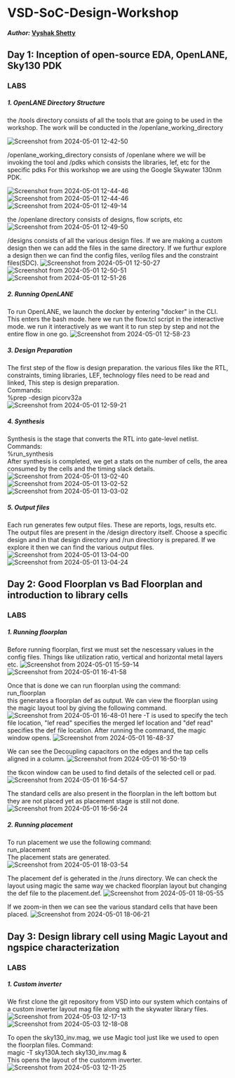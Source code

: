 # VSD-SoC-Design-Workshop

#### *_Author:_* <a href="https://www.linkedin.com/in/vyshak-shetty-a00b08212/">Vyshak Shetty</a>

## Day 1: Inception of open-source EDA, OpenLANE, Sky130 PDK
### LABS
##### 1. OpenLANE Directory Structure
   the /tools directory consists of all the tools that are going to be used in the workshop. The work will be conducted in the /openlane_working_directory
   
![Screenshot from 2024-05-01 12-42-50](https://github.com/vyshak-git/VSD-SoC-Design-Workshop/assets/84836428/b5b7f808-7de9-4ee4-847f-67952165ddc4)

/openlane_working_directory consists of /openlane where we will be invoking the tool and /pdks which consists the libraries, lef, etc for the specific pdks
For this workshop we are using the Google Skywater 130nm PDK.

![Screenshot from 2024-05-01 12-44-46](https://github.com/vyshak-git/VSD-SoC-Design-Workshop/assets/84836428/9f05968a-4cec-42b6-acee-785b900e086a)
![Screenshot from 2024-05-01 12-44-46](https://github.com/vyshak-git/VSD-SoC-Design-Workshop/assets/84836428/55ec8ec0-f7bf-46f6-9c02-df9d1d0022a2)
![Screenshot from 2024-05-01 12-49-14](https://github.com/vyshak-git/VSD-SoC-Design-Workshop/assets/84836428/3db66ec5-cdf7-405b-a4f7-b9a5de59f951)

the /openlane directory consists of designs, flow scripts, etc
![Screenshot from 2024-05-01 12-49-50](https://github.com/vyshak-git/VSD-SoC-Design-Workshop/assets/84836428/f4bf879d-6140-431d-a30e-435e569c8be8)

/designs consists of all the various design files. If we are making a custom design then we can add the files in the same directory. If we furthur explore a design then we can find the config files, verilog files and the constraint files(SDC).
![Screenshot from 2024-05-01 12-50-27](https://github.com/vyshak-git/VSD-SoC-Design-Workshop/assets/84836428/72487c16-9dec-47c6-93db-9b244e9a8961)
![Screenshot from 2024-05-01 12-50-51](https://github.com/vyshak-git/VSD-SoC-Design-Workshop/assets/84836428/7dfe92d1-7119-4e0b-9cec-7a720cae25f4)
![Screenshot from 2024-05-01 12-51-26](https://github.com/vyshak-git/VSD-SoC-Design-Workshop/assets/84836428/0b1bd9b5-2c43-4d58-bffb-27b447524ba8)

##### 2. Running OpenLANE
To run OpenLANE, we launch the docker by entering "docker" in the CLI. This enters the bash mode. here we run the flow.tcl script in the interactive mode. we run it interactively as we want it to run step by step and not the entire flow in one go. 
![Screenshot from 2024-05-01 12-58-23](https://github.com/vyshak-git/VSD-SoC-Design-Workshop/assets/84836428/f9f96eae-0081-4007-a496-09293c77f7f8)

##### 3. Design Preparation
The first step of the flow is design preparation. the various files like the RTL, constraints, timing libraries, LEF, technology files need to be read and linked, This step is design preparation. <br>
Commands:<br>
%prep -design picorv32a <br>
![Screenshot from 2024-05-01 12-59-21](https://github.com/vyshak-git/VSD-SoC-Design-Workshop/assets/84836428/61e648b9-2a71-4db6-a0d6-3a6e5e47d8c8)

##### 4. Synthesis
Synthesis is the stage that converts the RTL into gate-level netlist. <br>
Commands: <br>
%run_synthesis <br>
After synthesis is completed, we get a stats on the number of cells, the area consumed by the cells and the timing slack details.
![Screenshot from 2024-05-01 13-02-40](https://github.com/vyshak-git/VSD-SoC-Design-Workshop/assets/84836428/b217f951-5a57-4b39-9965-17dc2d2a4951)
![Screenshot from 2024-05-01 13-02-52](https://github.com/vyshak-git/VSD-SoC-Design-Workshop/assets/84836428/9ed9f9d9-1b58-4f8e-a9f6-c0ced559c6ff)
![Screenshot from 2024-05-01 13-03-02](https://github.com/vyshak-git/VSD-SoC-Design-Workshop/assets/84836428/e5b20604-fa74-4a5e-973e-33da3325b8c5)

##### 5. Output files
Each run generates few output files. These are reports, logs, results etc. The output files are present in the /design directory itself. Choose a specific design and in that design directory and /run directiory is prepared. If we explore it then we can find the various output files.
![Screenshot from 2024-05-01 13-04-00](https://github.com/vyshak-git/VSD-SoC-Design-Workshop/assets/84836428/be34af7f-5fb0-412b-adc8-f6e89ddbd958)
![Screenshot from 2024-05-01 13-04-24](https://github.com/vyshak-git/VSD-SoC-Design-Workshop/assets/84836428/97ba7f62-099d-4995-9f5f-724f4a4b3689)

## Day 2: Good Floorplan vs Bad Floorplan and introduction to library cells
### LABS
##### 1. Running floorplan
Before running floorplan, first we must set the nescessary values in the config files. Things like utilization ratio, vertical and horizontal metal layers etc.
![Screenshot from 2024-05-01 15-59-14](https://github.com/vyshak-git/VSD-SoC-Design-Workshop/assets/84836428/01480614-fcc7-4503-a166-2e17a5b902c3)
![Screenshot from 2024-05-01 16-41-58](https://github.com/vyshak-git/VSD-SoC-Design-Workshop/assets/84836428/6e7c86c5-e7d9-4cc2-ab92-b853d8f4f4bd)

Once that is done we can run floorplan using the command: <br>
run_floorplan <br>
this generates a floorplan def as output. We can view the floorplan using the magic layout tool by giving the following command.
![Screenshot from 2024-05-01 16-48-01](https://github.com/vyshak-git/VSD-SoC-Design-Workshop/assets/84836428/8586bca7-1807-44a7-b25b-26cca907e5db)
here -T is used to specify the tech file location, "lef read" specifies the merged lef location and "def read" specifies the def file location. After running the command, the magic window opens.
![Screenshot from 2024-05-01 16-48-37](https://github.com/vyshak-git/VSD-SoC-Design-Workshop/assets/84836428/9a56403f-d856-4f75-bf6d-e24eebce44ef)

We can see the Decoupling capacitors on the edges and the tap cells aligned in a column.
![Screenshot from 2024-05-01 16-50-19](https://github.com/vyshak-git/VSD-SoC-Design-Workshop/assets/84836428/f46757cc-d7c2-4c88-8544-4c6efd31560f)

the tkcon window can be used to find details of the selected cell or pad.
![Screenshot from 2024-05-01 16-54-57](https://github.com/vyshak-git/VSD-SoC-Design-Workshop/assets/84836428/ebee4110-b199-4a38-9013-0a76a98c916f)

The standard cells are also present in the floorplan in the left bottom but they are not placed yet as placement stage is still not done.
![Screenshot from 2024-05-01 16-56-24](https://github.com/vyshak-git/VSD-SoC-Design-Workshop/assets/84836428/72586299-e862-4343-a914-9b347017d865)

##### 2. Running placement
To run placement we use the following command: <br>
run_placement <br>
The placement stats are generated.
![Screenshot from 2024-05-01 18-03-54](https://github.com/vyshak-git/VSD-SoC-Design-Workshop/assets/84836428/159f70ef-505e-42a6-a7d9-c66bc23250f1)

The placement def is geherated in the /runs directory. We can check the layout using magic the same way we chacked floorplan layout but changing the def file to the placement.def.
![Screenshot from 2024-05-01 18-05-55](https://github.com/vyshak-git/VSD-SoC-Design-Workshop/assets/84836428/3604b0c6-a286-4cf1-bdab-0f2a236b6c07)

If we zoom-in then we can see the various standard cells that have been placed.
![Screenshot from 2024-05-01 18-06-21](https://github.com/vyshak-git/VSD-SoC-Design-Workshop/assets/84836428/dfc4a15b-592a-45be-8827-9dd31f5bac85)

## Day 3: Design library cell using Magic Layout and ngspice characterization
### LABS
##### 1. Custom inverter
We first clone the git repository from VSD into our system which contains of a custom inverter layout mag file along with the skywater library files. 
![Screenshot from 2024-05-03 12-17-13](https://github.com/vyshak-git/VSD-SoC-Design-Workshop/assets/84836428/53b71906-6591-479c-aa2f-2b12220d3433)
![Screenshot from 2024-05-03 12-18-08](https://github.com/vyshak-git/VSD-SoC-Design-Workshop/assets/84836428/10bf730e-5777-47ed-90c5-a157399c8575)

To open the sky130_inv.mag, we use Magic tool just like we used to open the floorplan files.
Command: <br>
magic -T sky130A.tech sky130_inv.mag & <br>
This opens the layout of the customm inverter.
![Screenshot from 2024-05-03 12-11-25](https://github.com/vyshak-git/VSD-SoC-Design-Workshop/assets/84836428/ac4a7e9e-3c0d-4d3c-b23b-0c58138ce665)





